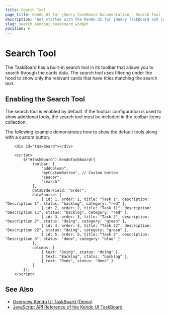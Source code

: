 ```yaml
---
title: Search Tool
page_title: Kendo UI for jQuery TaskBoard Documentation - Search Tool
description: "Get started with the Kendo UI for jQuery TaskBoard and learn how to enable the search tool to search through its cards."
slug: search_kendoui_taskboard_widget
position: 6
---
```


# Search Tool

The TaskBoard has a built-in search tool in its toolbar that allows you to search through the cards data. The search tool uses filtering under the hood to show only the relevant cards that have titles matching the search text.

## Enabling the Search Tool

The search tool is enabled by default. If the toolbar configuration is used to show additional tools, the search tool must be included in the toolbar items collection.

The following example demonstrates how to show the default tools along with a custom button.

```dojo
    <div id="taskBoard"></div>

    <script>
        $("#taskBoard").kendoTaskBoard({
            toolbar: [
                "addColumn",
                "myCustomButton", // Custom button
                "spacer",
                "search"
            ],
            dataOrderField: "order",
            dataSource: [
                { id: 1, order: 1, title: "Task 1", description: "Description 1", status: "backlog", category: "red" },
                { id: 2, order: 2, title: "Task 11", description: "Description 11", status: "backlog", category: "red" },
                { id: 3, order: 3, title: "Task 2", description: "Description 2", status: "doing", category: "green" },
                { id: 4, order: 4, title: "Task 22", description: "Description 22", status: "doing", category: "green" },
                { id: 5, order: 5, title: "Task 3", description: "Description 3", status: "done", category: "blue" }
            ],
            columns: [
                { text: "Doing", status: "doing" },
                { text: "Backlog", status: "backlog" },
                { text: "Done", status: "done" }
            ]
        });
    </script>
```

## See Also

* [Overview Kendo UI TaskBoard (Demo)](https://demos.telerik.com/kendo-ui/taskboard/index)
* [JavaScript API Reference of the Kendo UI TaskBoard](/api/javascript/ui/taskboard)
